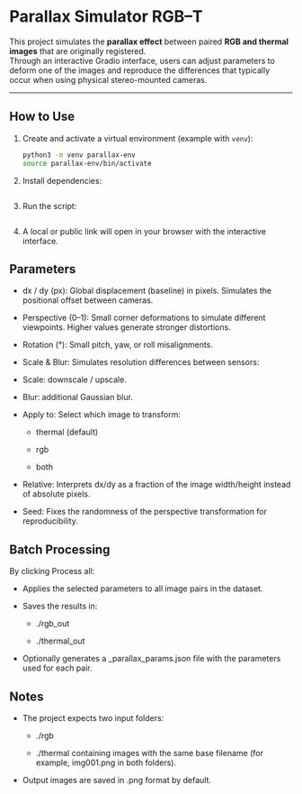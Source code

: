 # Parallax Simulator RGB–T

This project simulates the **parallax effect** between paired **RGB and thermal images** that are originally registered.  
Through an interactive Gradio interface, users can adjust parameters to deform one of the images and reproduce the differences that typically occur when using physical stereo-mounted cameras.

---

## How to Use

1. Create and activate a virtual environment (example with `venv`):
   ```bash
   python3 -m venv parallax-env
   source parallax-env/bin/activate


2. Install dependencies:
    ```pip install opencv-python numpy tqdm gradio fastapi starlette pydantic uvicorn

3. Run the script: 
    ```python simulate_parallax.py

4. A local or public link will open in your browser with the interactive interface.


## Parameters

* dx / dy (px): Global displacement (baseline) in pixels. Simulates the positional offset between cameras.

* Perspective (0–1): Small corner deformations to simulate different viewpoints. Higher values generate stronger distortions.

* Rotation (°): Small pitch, yaw, or roll misalignments.

* Scale & Blur: Simulates resolution differences between sensors:

* Scale: downscale / upscale.

* Blur: additional Gaussian blur.

- Apply to: Select which image to transform:

    - thermal (default)

    - rgb

    -  both

* Relative: Interprets dx/dy as a fraction of the image width/height instead of absolute pixels.

* Seed: Fixes the randomness of the perspective transformation for reproducibility.

## Batch Processing
By clicking Process all:

- Applies the selected parameters to all image pairs in the dataset.

- Saves the results in:

    - ./rgb_out

    - ./thermal_out

- Optionally generates a _parallax_params.json file with the parameters used for each pair.

## Notes
- The project expects two input folders:

    - ./rgb

    - ./thermal
containing images with the same base filename (for example, img001.png in both folders).

- Output images are saved in .png format by default.
